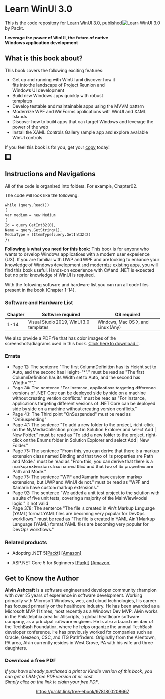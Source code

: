 # Learn WinUI 3.0

<a href="https://www.packtpub.com/product/learn-winui-3-0/9781800208667?utm_source=github&utm_medium=repository&utm_campaign=9781786461629"><img src="https://static.packt-cdn.com/products/9781800208667/cover/smaller" alt="Learn WinUI 3.0" height="256px" align="right"></a>

This is the code repository for [Learn WinUI 3.0](https://www.packtpub.com/product/learn-winui-3-0/9781800208667?utm_source=github&utm_medium=repository&utm_campaign=9781786461629), published by Packt.

**Leverage the power of WinUI, the future of native Windows application development**

## What is this book about?
This book covers the following exciting features:
* Get up and running with WinUI and discover how it fits into the landscape of Project Reunion and Windows UI development
* Build new Windows apps quickly with robust templates
* Develop testable and maintainable apps using the MVVM pattern
* Modernize WPF and WinForms applications with WinUI and XAML Islands
* Discover how to build apps that can target Windows and leverage the power of the web
* Install the XAML Controls Gallery sample app and explore available WinUI controls

If you feel this book is for you, get your [copy](https://www.amazon.com/dp/1800208669) today!

<a href="https://www.packtpub.com/?utm_source=github&utm_medium=banner&utm_campaign=GitHubBanner"><img src="https://raw.githubusercontent.com/PacktPublishing/GitHub/master/GitHub.png" 
alt="https://www.packtpub.com/" border="5" /></a>

## Instructions and Navigations
All of the code is organized into folders. For example, Chapter02.

The code will look like the following:
```
while (query.Read())
{
var medium = new Medium
{
Id = query.GetInt32(0),
Name = query.GetString(1),
MediaType = (ItemType)query.GetInt32(2)
};
```

**Following is what you need for this book:**
This book is for anyone who wants to develop Windows applications with a modern user experience (UX). If you are familiar with UWP and WPF and are looking to enhance your knowledge of Windows development and modernize existing apps, you will find this book useful. Hands-on experience with C# and .NET is expected but no prior knowledge of WinUI is required.

With the following software and hardware list you can run all code files present in the book (Chapter 1-14).
### Software and Hardware List
| Chapter | Software required | OS required |
| -------- | ------------------------------------ | ----------------------------------- |
| 1-14 | Visual Studio 2019, WinUI 3.0 templates | Windows, Mac OS X, and Linux (Any) |


We also provide a PDF file that has color images of the screenshots/diagrams used in this book. [Click here to download it](https://static.packt-cdn.com/downloads/9781800208667_ColorImages.pdf).

### Errata
* Page 12: The sentence "The first ColumnDefinition has its Height set to Auto, and the second has Height="\*"." must be read as "The first ColumnDefinition has its Width set to Auto, and the second has Width="\*"."
* Page 30: The sentence "For instance, applications targeting difference versions of .NET Core can be deployed side by side on a machine without creating version conflicts." must be read as "For instance, applications targeting different versions of .NET Core can be deployed side by side on a machine without creating version conflicts."
* Page 43: The Third point "OnSuspended" must be read as "OnSuspending"
* Page 47: The sentence "To add a new folder to the project, right-click on the MyMediaCollection project in Solution Explorer and select Add | New Folder." must be read as "To add a new folder to the project, right-click on the Enums folder in Solution Explorer and select Add | New Folder."
* Page 78: The sentence "From this, you can derive that there is a markup extension class named Binding and that two of its properties are Path and Mode." must be read as "From this, you can derive that there is a markup extension class named Bind and that two of its properties are Path and Mode."
* Page 78: The sentence "WPF and Xamarin have custom markup extensions, but UWP and WinUI do not." must be read as "WPF and Xamarin have custom markup extensions."
* Page 92: The sentence "We added a unit test project to the solution with a suite of five unit tests, covering a majority of the MainViewModel logic." is not valid
* Page 378: The sentence "The file is created in Ain't Markup Language (YAML) format.YAML files are becoming very popular for DevOps workflows." must be read as "The file is created in YAML Ain't Markup Language (YAML) format.YAML files are becoming very popular for DevOps workflows."

### Related products
* Adopting .NET 5[[Packt]](https://www.packtpub.com/product/adopting-net-5/9781800560567?utm_source=github&utm_medium=repository&utm_campaign=) [[Amazon]](https://www.amazon.com/dp/1800560567)

* ASP.NET Core 5 for Beginners [[Packt]](https://www.packtpub.com/product/asp-net-core-5-for-beginners/9781800567184?utm_source=github&utm_medium=repository&utm_campaign=9781800567184) [[Amazon]](https://www.amazon.com/dp/1800567189)


## Get to Know the Author
**Alvin Ashcraft**
is a software engineer and developer community champion with over 25 years of experience in software development. Working primarily with Microsoft Windows, web, and cloud technologies, his career has focused primarily on the healthcare industry. He has been awarded as a Microsoft MVP 11 times, most recently as a Windows Dev MVP.
Alvin works in the Philadelphia area for Allscripts, a global healthcare software company, as a principal software engineer. He is also a board member of the TechBash Foundation, where he helps organize the annual TechBash developer conference. He has previously worked for companies such as Oracle, Genzeon, CSC, and ITG Pathfinders.
Originally from the Allentown, PA area, Alvin currently resides in West Grove, PA with his wife and three daughters.







### Download a free PDF

 <i>If you have already purchased a print or Kindle version of this book, you can get a DRM-free PDF version at no cost.<br>Simply click on the link to claim your free PDF.</i>
<p align="center"> <a href="https://packt.link/free-ebook/9781800208667">https://packt.link/free-ebook/9781800208667 </a> </p>